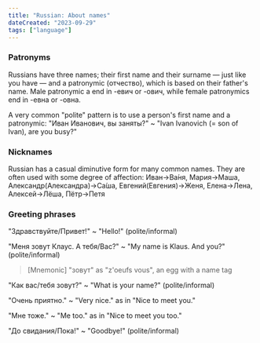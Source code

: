 ```yaml
---
title: "Russian: About names"
dateCreated: "2023-09-29"
tags: ["language"]
---
```


### Patronyms

Russians have three names; their first name and their surname — just like you have — and a patronymic (отчество), which is based on their father's name. Male patronymic a end in -евич or -ович, while female patronymics end in -евна or -овна.

A very common "polite" pattern is to use a person's first name and a patronymic: "Иван Иванович, вы заняты?" ~ "Ivan Ivanovich (= son of Ivan), are you busy?"

### Nicknames

Russian has a casual diminutive form for many common names. They are often used with some degree of affection: Иван→Ва́ня, Мария→Маша, Александр(Александра)→Са́ша, Евгений(Евгения)→Женя, Елена→Лена, Алексей→Лёша, Пётр→Петя

### Greeting phrases

"Здравствуйте/Привет!" ~ "Hello!" (polite/informal)

"Меня зовут Клаус. А тебя/Вас?" ~ "My name is Klaus. And you?" (polite/informal)

> [Mnemonic] "зовут" as "z'oeufs vous", an egg with a name tag

"Как вас/тебя зовут?" ~ "What is your name?" (polite/informal)

"Очень приятно." ~ "Very nice." as in "Nice to meet you."

"Мне тоже." ~ "Me too." as in "Nice to meet you too."

"До свидания/Пока!" ~ "Goodbye!" (polite/informal)
